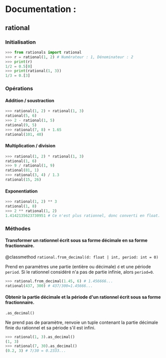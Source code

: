# Documentation :
## rational
### Initialisation

```py
>>> from rationals import rational
>>> r = rational(1, 2) # Numérateur : 1, Dénominateur : 2
>>> print(r)
1/2 = 0.5[0]
>>> print(rational(1, 3))
1/3 = 0.[3]
```


### Opérations

#### Addition / soustraction
```py
>>> rational(1, 2) + rational(1, 3)
rational(5, 6)
>>> 2 - rational(1, 5)
rational(9, 5)
>>> rational(7, 8) + 1.65
rational(101, 40)
```

#### Multiplication / division
```py
>>> rational(1, 2) * rational(1, 3)
rational(1, 6)
>>> 9 / rational(1, 9)
rational(81, 1)
>>> rational(3, 4) / 1.3
rational(15, 26)
```

#### Exponentiation
```py
>>> rational(1, 2) ** 3
rational(1, 8)
>>> 2 ** rational(1, 2)
1.4142135623730951 # Ce n'est plus rationnel, donc converti en float.
```

### Méthodes

#### Transformer un rationnel écrit sous sa forme décimale en sa forme fractionnaire.
@classmethod
`rational.from_decimal(d: float | int, period: int = 0)`

Prend en paramètres une partie (entière ou décimale) `d` et une période `period`. Si le rationnel considéré n'a pas de partie infinie, alors `period=0`.
```python
>>> rational.from_decimal(1.45, 6) # 1.456666...
rational(437, 300) # 437/300=1.45666...
```

#### Obtenir la partie décimale et la période d'un rationnel écrit sous sa forme fractionnaire.

`.as_decimal()`

Ne prend pas de paramètre, renvoie un tuple contenant la partie décimale finie du rationnel et sa période s'il est infini.
```python
>>> rational(1, 3).as_decimal()
(1, 3)
>>> rational(7, 30).as_decimal() 
(0.2, 3) # 7/30 = 0.2333...
```